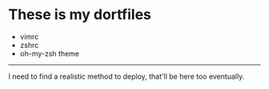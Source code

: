 These is my dortfiles
=====================

* vimrc
* zshrc
* oh-my-zsh theme

---

I need to find a realistic method to deploy, that'll be here too eventually.
